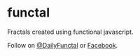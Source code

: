 # functal
Fractals created using functional javascript.

Follow on [@DailyFunctal](https://twitter.com/dailyfunctal) or [Facebook](https://www.facebook.com/dailyfunctal).